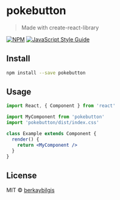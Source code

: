 # pokebutton

> Made with create-react-library

[![NPM](https://img.shields.io/npm/v/pokebutton.svg)](https://www.npmjs.com/package/pokebutton) [![JavaScript Style Guide](https://img.shields.io/badge/code_style-standard-brightgreen.svg)](https://standardjs.com)

## Install

```bash
npm install --save pokebutton
```

## Usage

```jsx
import React, { Component } from 'react'

import MyComponent from 'pokebutton'
import 'pokebutton/dist/index.css'

class Example extends Component {
  render() {
    return <MyComponent />
  }
}
```

## License

MIT © [berkaybilgis](https://github.com/berkaybilgis)
